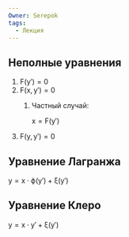 ```yaml
---
Owner: Serepok
tags:
  - Лекция
---
```

  

## Неполные уравнения

1. $\mathsf{F(y')=0}$
2. $\mathsf{F(x, y')=0}$
    1. Частный случай:  
          
        $\mathsf{  
        x = F(y')  
        }$
3. $\mathsf{F(y, y')=0}$

  

## Уравнение Лагранжа

$\mathsf{y=x\cdot \phi(y')+\xi(y')}$

  

## Уравнение Клеро

$\mathsf{y=x\cdot y'+\xi(y')}$